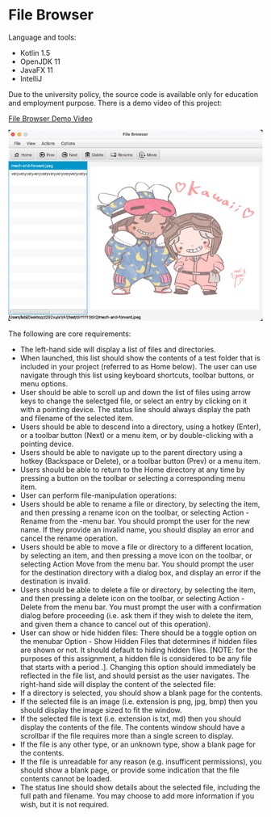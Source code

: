 # File Browser

Language and tools:
- Kotlin 1.5
- OpenJDK 11
- JavaFX 11
- IntelliJ

Due to the university policy, the source code is available only for education and employment purpose. There is a demo video of this project:

[File Browser Demo Video](https://youtu.be/pz9d35xVyaQ)

![File Browser](/file-browser.png)

The following are core requirements:

- The left-hand side will display a list of files and directories.
- When launched, this list should show the contents of a test folder that is included in your project (referred to as Home below). The user can use navigate through this list using keyboard shortcuts, toolbar buttons, or menu options.
- User should be able to scroll up and down the list of files using arrow keys to change the selectged file, or select an entry by clicking on it with a pointing device. The status line should always display the path and filename of the selected item.
- Users should be able to descend into a directory, using a hotkey (Enter), or a toolbar button (Next) or a menu item, or by double-clicking with a pointing device.
- Users should be able to navigate up to the parent directory using a hotkey (Backspace or Delete), or a toolbar button (Prev) or a menu item.
- Users should be able to return to the Home directory at any time by pressing a button on the toolbar or selecting a corresponding menu item.
- User can perform file-manipulation operations:
- Users should be able to rename a file or directory, by selecting the item, and then pressing a rename icon on the toolbar, or selecting Action - Rename from the -menu bar. You should prompt the user for the new name. If they provide an invalid name, you should display an error and cancel the rename operation.
- Users should be able to move a file or directory to a different location, by selecting an item, and then pressing a move icon on the toolbar, or selecting Action Move from the menu bar. You should prompt the user for the destination directory with a dialog box, and display an error if the destination is invalid.
- Users should be able to delete a file or directory, by selecting the item, and then pressing a delete icon on the toolbar, or selecting Action - Delete from the menu bar. You must prompt the user with a confirmation dialog before proceeding (i.e. ask them if they wish to delete the item, and given them a chance to cancel out of this operation).
- User can show or hide hidden files:
There should be a toggle option on the menubar Option - Show Hidden Files that determines if hidden files are shown or not. It should default to hiding hidden files. [NOTE: for the purposes of this assignment, a hidden file is considered to be any file that starts with a period .]. Changing this option should immediately be reflected in the file list, and should persist as the user navigates.
The right-hand side will display the content of the selected file:
- If a directory is selected, you should show a blank page for the contents.
- If the selected file is an image (i.e. extension is png, jpg, bmp) then you should display the image sized to fit the window.
- If the selected file is text (i.e. extension is txt, md) then you should display the contents of the file. The contents window should have a scrollbar if the file requires more than a single screen to display.
- If the file is any other type, or an unknown type, show a blank page for the contents.
- If the file is unreadable for any reason (e.g. insufficent permissions), you should show a blank page, or provide some indication that the file contents cannot be loaded.
- The status line should show details about the selected file, including the full path and filename. You may choose to add more information if you wish, but it is not required.
